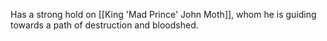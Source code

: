 Has a strong hold on [[King 'Mad Prince' John Moth]], whom he is guiding towards a path of destruction and bloodshed.